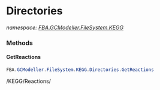 ﻿# Directories
_namespace: [FBA.GCModeller.FileSystem.KEGG](./index.md)_





### Methods

#### GetReactions
```csharp
FBA.GCModeller.FileSystem.KEGG.Directories.GetReactions
```
/KEGG/Reactions/


